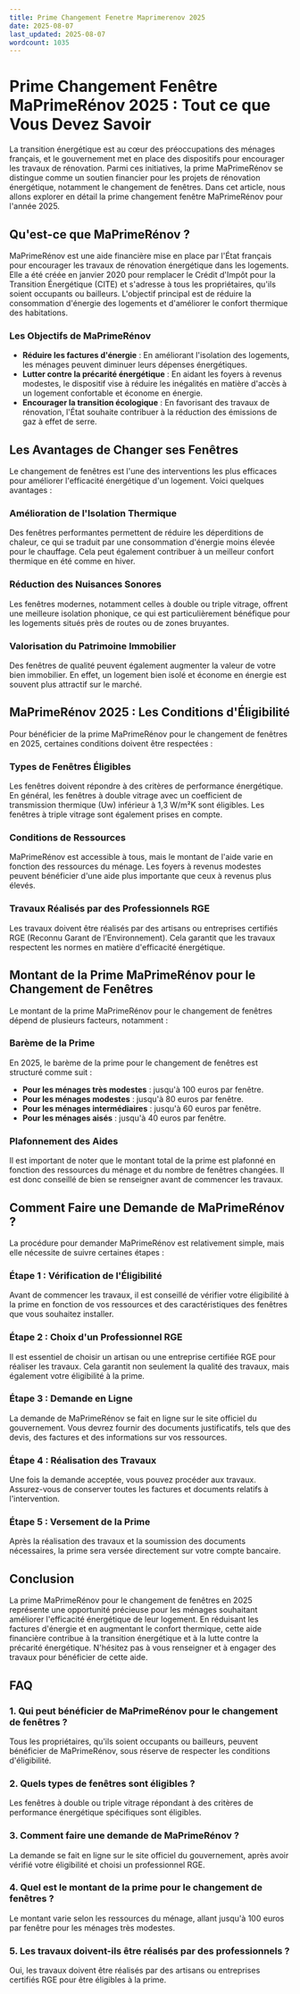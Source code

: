 ```yaml
---
title: Prime Changement Fenetre Maprimerenov 2025
date: 2025-08-07
last_updated: 2025-08-07
wordcount: 1035
---
```


# Prime Changement Fenêtre MaPrimeRénov 2025 : Tout ce que Vous Devez Savoir

La transition énergétique est au cœur des préoccupations des ménages français, et le gouvernement met en place des dispositifs pour encourager les travaux de rénovation. Parmi ces initiatives, la prime MaPrimeRénov se distingue comme un soutien financier pour les projets de rénovation énergétique, notamment le changement de fenêtres. Dans cet article, nous allons explorer en détail la prime changement fenêtre MaPrimeRénov pour l'année 2025.

## Qu'est-ce que MaPrimeRénov ?

MaPrimeRénov est une aide financière mise en place par l'État français pour encourager les travaux de rénovation énergétique dans les logements. Elle a été créée en janvier 2020 pour remplacer le Crédit d'Impôt pour la Transition Énergétique (CITE) et s'adresse à tous les propriétaires, qu'ils soient occupants ou bailleurs. L'objectif principal est de réduire la consommation d'énergie des logements et d'améliorer le confort thermique des habitations.

### Les Objectifs de MaPrimeRénov

- **Réduire les factures d'énergie** : En améliorant l'isolation des logements, les ménages peuvent diminuer leurs dépenses énergétiques.
- **Lutter contre la précarité énergétique** : En aidant les foyers à revenus modestes, le dispositif vise à réduire les inégalités en matière d'accès à un logement confortable et économe en énergie.
- **Encourager la transition écologique** : En favorisant des travaux de rénovation, l'État souhaite contribuer à la réduction des émissions de gaz à effet de serre.

## Les Avantages de Changer ses Fenêtres

Le changement de fenêtres est l'une des interventions les plus efficaces pour améliorer l'efficacité énergétique d'un logement. Voici quelques avantages :

### Amélioration de l'Isolation Thermique

Des fenêtres performantes permettent de réduire les déperditions de chaleur, ce qui se traduit par une consommation d'énergie moins élevée pour le chauffage. Cela peut également contribuer à un meilleur confort thermique en été comme en hiver.

### Réduction des Nuisances Sonores

Les fenêtres modernes, notamment celles à double ou triple vitrage, offrent une meilleure isolation phonique, ce qui est particulièrement bénéfique pour les logements situés près de routes ou de zones bruyantes.

### Valorisation du Patrimoine Immobilier

Des fenêtres de qualité peuvent également augmenter la valeur de votre bien immobilier. En effet, un logement bien isolé et économe en énergie est souvent plus attractif sur le marché.

## MaPrimeRénov 2025 : Les Conditions d'Éligibilité

Pour bénéficier de la prime MaPrimeRénov pour le changement de fenêtres en 2025, certaines conditions doivent être respectées :

### Types de Fenêtres Éligibles

Les fenêtres doivent répondre à des critères de performance énergétique. En général, les fenêtres à double vitrage avec un coefficient de transmission thermique (Uw) inférieur à 1,3 W/m²K sont éligibles. Les fenêtres à triple vitrage sont également prises en compte.

### Conditions de Ressources

MaPrimeRénov est accessible à tous, mais le montant de l'aide varie en fonction des ressources du ménage. Les foyers à revenus modestes peuvent bénéficier d'une aide plus importante que ceux à revenus plus élevés.

### Travaux Réalisés par des Professionnels RGE

Les travaux doivent être réalisés par des artisans ou entreprises certifiés RGE (Reconnu Garant de l’Environnement). Cela garantit que les travaux respectent les normes en matière d'efficacité énergétique.

## Montant de la Prime MaPrimeRénov pour le Changement de Fenêtres

Le montant de la prime MaPrimeRénov pour le changement de fenêtres dépend de plusieurs facteurs, notamment :

### Barème de la Prime

En 2025, le barème de la prime pour le changement de fenêtres est structuré comme suit :

- **Pour les ménages très modestes** : jusqu'à 100 euros par fenêtre.
- **Pour les ménages modestes** : jusqu'à 80 euros par fenêtre.
- **Pour les ménages intermédiaires** : jusqu'à 60 euros par fenêtre.
- **Pour les ménages aisés** : jusqu'à 40 euros par fenêtre.

### Plafonnement des Aides

Il est important de noter que le montant total de la prime est plafonné en fonction des ressources du ménage et du nombre de fenêtres changées. Il est donc conseillé de bien se renseigner avant de commencer les travaux.

## Comment Faire une Demande de MaPrimeRénov ?

La procédure pour demander MaPrimeRénov est relativement simple, mais elle nécessite de suivre certaines étapes :

### Étape 1 : Vérification de l'Éligibilité

Avant de commencer les travaux, il est conseillé de vérifier votre éligibilité à la prime en fonction de vos ressources et des caractéristiques des fenêtres que vous souhaitez installer.

### Étape 2 : Choix d'un Professionnel RGE

Il est essentiel de choisir un artisan ou une entreprise certifiée RGE pour réaliser les travaux. Cela garantit non seulement la qualité des travaux, mais également votre éligibilité à la prime.

### Étape 3 : Demande en Ligne

La demande de MaPrimeRénov se fait en ligne sur le site officiel du gouvernement. Vous devrez fournir des documents justificatifs, tels que des devis, des factures et des informations sur vos ressources.

### Étape 4 : Réalisation des Travaux

Une fois la demande acceptée, vous pouvez procéder aux travaux. Assurez-vous de conserver toutes les factures et documents relatifs à l'intervention.

### Étape 5 : Versement de la Prime

Après la réalisation des travaux et la soumission des documents nécessaires, la prime sera versée directement sur votre compte bancaire.

## Conclusion

La prime MaPrimeRénov pour le changement de fenêtres en 2025 représente une opportunité précieuse pour les ménages souhaitant améliorer l'efficacité énergétique de leur logement. En réduisant les factures d'énergie et en augmentant le confort thermique, cette aide financière contribue à la transition énergétique et à la lutte contre la précarité énergétique. N'hésitez pas à vous renseigner et à engager des travaux pour bénéficier de cette aide.

## FAQ

### 1. Qui peut bénéficier de MaPrimeRénov pour le changement de fenêtres ?

Tous les propriétaires, qu'ils soient occupants ou bailleurs, peuvent bénéficier de MaPrimeRénov, sous réserve de respecter les conditions d'éligibilité.

### 2. Quels types de fenêtres sont éligibles ?

Les fenêtres à double ou triple vitrage répondant à des critères de performance énergétique spécifiques sont éligibles.

### 3. Comment faire une demande de MaPrimeRénov ?

La demande se fait en ligne sur le site officiel du gouvernement, après avoir vérifié votre éligibilité et choisi un professionnel RGE.

### 4. Quel est le montant de la prime pour le changement de fenêtres ?

Le montant varie selon les ressources du ménage, allant jusqu'à 100 euros par fenêtre pour les ménages très modestes.

### 5. Les travaux doivent-ils être réalisés par des professionnels ?

Oui, les travaux doivent être réalisés par des artisans ou entreprises certifiés RGE pour être éligibles à la prime.